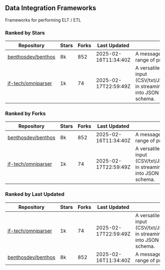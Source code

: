 ## Data Integration Frameworks

Frameworks for performing ELT / ETL

### Ranked by Stars

| Repository | Stars | Forks | Last Updated | Description | 
|------------|-------|-------|--------------|-------------|
| [benthosdev/benthos](https://github.com/benthosdev/benthos) | 8k | 852 | 2025-02-16T11:34:40Z |  A message streaming bridge between a range of protocols. |
| [jf-tech/omniparser](https://github.com/jf-tech/omniparser) | 1k | 74 | 2025-02-17T22:59:49Z |  A versatile ETL library that parses text input (CSV/txt/JSON/XML/EDI/X12/EDIFACT/etc) in streaming fashion and transforms data into JSON output using data-driven schema. |

### Ranked by Forks

| Repository | Stars | Forks | Last Updated | Description | 
|------------|-------|-------|--------------|-------------|
| [benthosdev/benthos](https://github.com/benthosdev/benthos) | 8k | 852 | 2025-02-16T11:34:40Z |  A message streaming bridge between a range of protocols. |
| [jf-tech/omniparser](https://github.com/jf-tech/omniparser) | 1k | 74 | 2025-02-17T22:59:49Z |  A versatile ETL library that parses text input (CSV/txt/JSON/XML/EDI/X12/EDIFACT/etc) in streaming fashion and transforms data into JSON output using data-driven schema. |

### Ranked by Last Updated

| Repository | Stars | Forks | Last Updated | Description | 
|------------|-------|-------|--------------|-------------|
| [jf-tech/omniparser](https://github.com/jf-tech/omniparser) | 1k | 74 | 2025-02-17T22:59:49Z |  A versatile ETL library that parses text input (CSV/txt/JSON/XML/EDI/X12/EDIFACT/etc) in streaming fashion and transforms data into JSON output using data-driven schema. |
| [benthosdev/benthos](https://github.com/benthosdev/benthos) | 8k | 852 | 2025-02-16T11:34:40Z |  A message streaming bridge between a range of protocols. |

